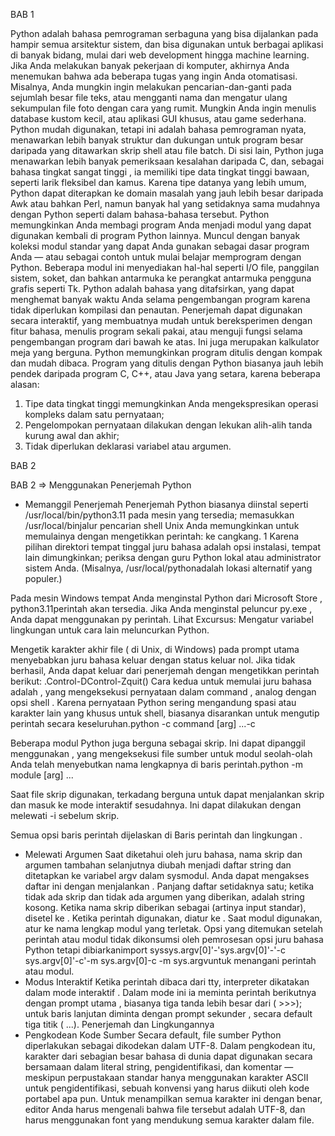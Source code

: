 BAB 1

Python adalah bahasa pemrograman serbaguna yang bisa dijalankan pada hampir semua arsitektur sistem, dan bisa digunakan untuk berbagai aplikasi di banyak bidang, mulai dari web development hingga machine learning.
Jika Anda melakukan banyak pekerjaan di komputer, akhirnya Anda menemukan bahwa ada beberapa tugas yang ingin Anda otomatisasi. Misalnya, Anda mungkin ingin melakukan pencarian-dan-ganti pada sejumlah besar file teks, atau mengganti nama dan mengatur ulang sekumpulan file foto dengan cara yang rumit. Mungkin Anda ingin menulis database kustom kecil, atau aplikasi GUI khusus, atau game sederhana.
Python mudah digunakan, tetapi ini adalah bahasa pemrograman nyata, menawarkan lebih banyak struktur dan dukungan untuk program besar daripada yang ditawarkan skrip shell atau file batch. Di sisi lain, Python juga menawarkan lebih banyak pemeriksaan kesalahan daripada C, dan, sebagai bahasa tingkat sangat tinggi , ia memiliki tipe data tingkat tinggi bawaan, seperti larik fleksibel dan kamus. Karena tipe datanya yang lebih umum, Python dapat diterapkan ke domain masalah yang jauh lebih besar daripada Awk atau bahkan Perl, namun banyak hal yang setidaknya sama mudahnya dengan Python seperti dalam bahasa-bahasa tersebut.
Python memungkinkan Anda membagi program Anda menjadi modul yang dapat digunakan kembali di program Python lainnya. Muncul dengan banyak koleksi modul standar yang dapat Anda gunakan sebagai dasar program Anda — atau sebagai contoh untuk mulai belajar memprogram dengan Python. Beberapa modul ini menyediakan hal-hal seperti I/O file, panggilan sistem, soket, dan bahkan antarmuka ke perangkat antarmuka pengguna grafis seperti Tk.
Python adalah bahasa yang ditafsirkan, yang dapat menghemat banyak waktu Anda selama pengembangan program karena tidak diperlukan kompilasi dan penautan. Penerjemah dapat digunakan secara interaktif, yang membuatnya mudah untuk bereksperimen dengan fitur bahasa, menulis program sekali pakai, atau menguji fungsi selama pengembangan program dari bawah ke atas. Ini juga merupakan kalkulator meja yang berguna.
Python memungkinkan program ditulis dengan kompak dan mudah dibaca. Program yang ditulis dengan Python biasanya jauh lebih pendek daripada program C, C++, atau Java yang setara, karena beberapa alasan:
1. Tipe data tingkat tinggi memungkinkan Anda mengekspresikan operasi kompleks dalam satu pernyataan;
2. Pengelompokan pernyataan dilakukan dengan lekukan alih-alih tanda kurung awal dan akhir;
3. Tidak diperlukan deklarasi variabel atau argumen.

BAB 2

BAB 2
=> Menggunakan Penerjemah Python 
- Memanggil Penerjemah
Penerjemah Python biasanya diinstal seperti /usr/local/bin/python3.11 pada mesin yang tersedia; memasukkan /usr/local/binjalur pencarian shell Unix Anda memungkinkan untuk memulainya dengan mengetikkan perintah:
ke cangkang. 1 Karena pilihan direktori tempat tinggal juru bahasa adalah opsi instalasi, tempat lain dimungkinkan; periksa dengan guru Python lokal atau administrator sistem Anda. (Misalnya, /usr/local/pythonadalah lokasi alternatif yang populer.)

Pada mesin Windows tempat Anda menginstal Python dari Microsoft Store , python3.11perintah akan tersedia. Jika Anda menginstal peluncur py.exe , Anda dapat menggunakan py perintah. Lihat Excursus: Mengatur variabel lingkungan untuk cara lain meluncurkan Python.

Mengetik karakter akhir file ( di Unix, di Windows) pada prompt utama menyebabkan juru bahasa keluar dengan status keluar nol. Jika tidak berhasil, Anda dapat keluar dari penerjemah dengan mengetikkan perintah berikut: .Control-DControl-Zquit()
Cara kedua untuk memulai juru bahasa adalah , yang mengeksekusi pernyataan dalam command , analog dengan opsi shell . Karena pernyataan Python sering mengandung spasi atau karakter lain yang khusus untuk shell, biasanya disarankan untuk mengutip perintah secara keseluruhan.python -c command [arg] ...-c

Beberapa modul Python juga berguna sebagai skrip. Ini dapat dipanggil menggunakan , yang mengeksekusi file sumber untuk modul seolah-olah Anda telah menyebutkan nama lengkapnya di baris perintah.python -m module [arg] ...

Saat file skrip digunakan, terkadang berguna untuk dapat menjalankan skrip dan masuk ke mode interaktif sesudahnya. Ini dapat dilakukan dengan melewati -i sebelum skrip.

Semua opsi baris perintah dijelaskan di Baris perintah dan lingkungan .
- Melewati Argumen 
Saat diketahui oleh juru bahasa, nama skrip dan argumen tambahan selanjutnya diubah menjadi daftar string dan ditetapkan ke variabel argv dalam sysmodul. Anda dapat mengakses daftar ini dengan menjalankan . Panjang daftar setidaknya satu; ketika tidak ada skrip dan tidak ada argumen yang diberikan, adalah string kosong. Ketika nama skrip diberikan sebagai (artinya input standar), disetel ke . Ketika perintah digunakan, diatur ke . Saat modul digunakan, atur ke nama lengkap modul yang terletak. Opsi yang ditemukan setelah perintah atau modul tidak dikonsumsi oleh pemrosesan opsi juru bahasa Python tetapi dibiarkanimport syssys.argv[0]'-'sys.argv[0]'-'-c sys.argv[0]'-c'-m sys.argv[0]-c -m sys.argvuntuk menangani perintah atau modul.
- Modus Interaktif 
Ketika perintah dibaca dari tty, interpreter dikatakan dalam mode interaktif . Dalam mode ini ia meminta perintah berikutnya dengan prompt utama , biasanya tiga tanda lebih besar dari ( >>>); untuk baris lanjutan diminta dengan prompt sekunder , secara default tiga titik ( ...).
Penerjemah dan Lingkungannya 
- Pengkodean Kode Sumber
Secara default, file sumber Python diperlakukan sebagai dikodekan dalam UTF-8. Dalam pengkodean itu, karakter dari sebagian besar bahasa di dunia dapat digunakan secara bersamaan dalam literal string, pengidentifikasi, dan komentar — meskipun perpustakaan standar hanya menggunakan karakter ASCII untuk pengidentifikasi, sebuah konvensi yang harus diikuti oleh kode portabel apa pun. Untuk menampilkan semua karakter ini dengan benar, editor Anda harus mengenali bahwa file tersebut adalah UTF-8, dan harus menggunakan font yang mendukung semua karakter dalam file.
